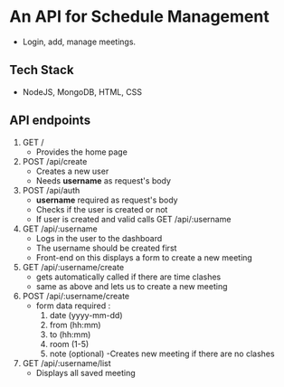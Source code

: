 # An API for Schedule Management

- Login, add, manage meetings.

## Tech Stack

- NodeJS, MongoDB, HTML, CSS

## API endpoints

1. GET  /     
   - Provides the home page
2. POST /api/create  
   - Creates a new user
   - Needs **username** as request's body
3. POST /api/auth 
   - **username** required as request's body
   - Checks if the user is created or not
   - If user is created and valid calls GET /api/:username
4. GET /api/:username 
   - Logs in the user to the dashboard
   - The username should be created first
   - Front-end on this displays a form to create a new meeting
5. GET /api/:username/create
   - gets automatically called if there are time clashes 
   - same as above and lets us to create a new meeting
5. POST /api/:username/create 
   - form data required : 
        1. date (yyyy-mm-dd)
        2. from (hh:mm)
        3. to (hh:mm)
        4. room (1-5)
        5. note (optional)
   -Creates new meeting if there are no clashes
6. GET /api/:username/list
    - Displays all saved meeting